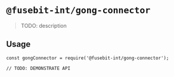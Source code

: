 # `@fusebit-int/gong-connector`

> TODO: description

## Usage

```
const gongConnector = require('@fusebit-int/gong-connector');

// TODO: DEMONSTRATE API
```
